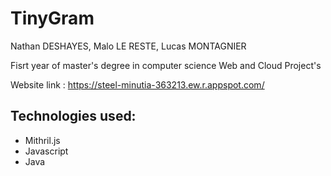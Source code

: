 # TinyGram

Nathan DESHAYES, Malo LE RESTE, Lucas MONTAGNIER

Fisrt year of master's degree in computer science Web and Cloud Project's

Website link : https://steel-minutia-363213.ew.r.appspot.com/

## Technologies used:
* Mithril.js
* Javascript
* Java



